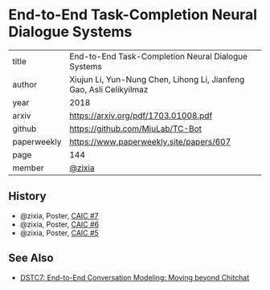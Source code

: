 # End-to-End Task-Completion Neural Dialogue Systems

|  |  |
| :--- | :--- |
| title | End-to-End Task-Completion Neural Dialogue Systems |
| author |  Xiujun Li, Yun-Nung Chen, Lihong Li, Jianfeng Gao, Asli Celikyilmaz |
| year | 2018 |
| arxiv | https://arxiv.org/pdf/1703.01008.pdf |
| github | https://github.com/MiuLab/TC-Bot |
| paperweekly | https://www.paperweekly.site/papers/607 |
| page | 144 |
| member | [@zixia](https://github.com/zixia) |

## History

* @zixia, Poster, [CAIC #7](https://github.com/BUPT/awesome-chatbot/issues/13)
* @zixia, Poster, [CAIC #6](https://github.com/BUPT/awesome-chatbot/issues/10)
* @zixia, Poster, [CAIC #5](https://github.com/BUPT/awesome-chatbot/issues/9)

## See Also

- [DSTC7: End-to-End Conversation Modeling: Moving beyond Chitchat](https://github.com/DSTC-MSR-NLP/DSTC7-End-to-End-Conversation-Modeling/tree/master/data_extraction#FAQ)
